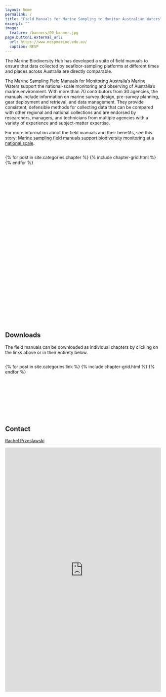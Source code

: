 ```yaml
---
layout: home
permalink: /
title: "Field Manuals for Marine Sampling to Monitor Australian Waters"
excerpt: ""
image:
  feature: /banners/00_banner.jpg
page.button1.external_url:
  url: https://www.nespmarine.edu.au/
  caption: NESP
---
```


The Marine Biodiversity Hub has developed a suite of field manuals to ensure that data collected by seafloor-sampling platforms at different times and places across Australia are directly comparable.

The Marine Sampling Field Manuals for Monitoring Australia’s Marine Waters support the national-scale monitoring and observing of Australia’s marine environment. With more than 70 contributors from 30 agencies, the manuals include information on marine survey design, pre-survey planning, gear deployment and retrieval, and data management. They provide consistent, defensible methods for collecting data that can be compared with other regional and national collections and are endorsed by researchers, managers, and technicians from multiple agencies with a variety of experience and subject-matter expertise.

For more information about the field manuals and their benefits, see this story: [Marine sampling field manuals support biodiversity monitoring at a national scale](https://www.nespmarine.edu.au/news/marine-sampling-field-manuals-support-biodiversity-monitoring-national-scale).

<h2 class="post-title"> </h2>
<div class="tiles">
{% for post in site.categories.chapter %}
	{% include chapter-grid.html %}
{% endfor %}
</div><!-- /.tiles -->

<br><br><br><br><br><br><br><br><br><br><br><br>
<br><br><br><br><br><br><br><br><br><br><br><br>
<br><br><br><br><br>

## Downloads
The field manuals can be downloaded as individual chapters by clicking on the links above or in their entirety below.

<h2 class="post-title"> </h2>
<div class="tiles">
{% for post in site.categories.link %}
	{% include chapter-grid.html %}
{% endfor %}
</div><!-- /.tiles -->

<br><br><br><br><br><br><br>

## Contact

[Rachel Przeslawski](https://www.nespmarine.edu.au/contact/przeslawski-rachel)

<iframe src="https://docs.google.com/forms/d/e/1FAIpQLScxtR0d4hvnZJn1uiIl4sZP44MwVVaPypPGMZSekSjPa02Qxw/viewform?embedded=true" width="100%" height="789" frameborder="0" marginheight="0" marginwidth="0">Loading…</iframe>
